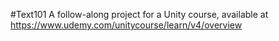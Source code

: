 #Text101
A follow-along project for a Unity course, available at https://www.udemy.com/unitycourse/learn/v4/overview
